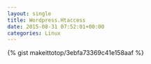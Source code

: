 ```yaml
---
layout: single                                                                                                              
title: Wordpress.Htaccess                                                                                                                       
date: 2015-08-31 07:52:01+00:00                                                                                                                        
categories: Linux                                                                                                                
---                                                                                                                              
```


{% gist makeittotop/3ebfa73369c41e158aaf %}                                                                                                           

